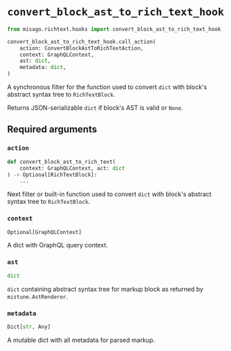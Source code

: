# `convert_block_ast_to_rich_text_hook`

```python
from misago.richtext.hooks import convert_block_ast_to_rich_text_hook

convert_block_ast_to_rich_text_hook.call_action(
    action: ConvertBlockAstToRichTextAction,
    context: GraphQLContext,
    ast: dict,
    metadata: dict,
)
```

A synchronous filter for the function used to convert `dict` with block's abstract syntax tree to `RichTextBlock`.

Returns JSON-serializable `dict` if block's AST is valid or `None`.


## Required arguments

### `action`

```python
def convert_block_ast_to_rich_text(
    context: GraphQLContext, act: dict
) -> Optional[RichTextBlock]:
    ...
```

Next filter or built-in function used to convert `dict` with block's abstract syntax tree to `RichTextBlock`.


### `context`

```python
Optional[GraphQLContext]
```

A dict with GraphQL query context.


### `ast`

```python
dict
```

`dict` containing abstract syntax tree for markup block as returned by `mistune.AstRenderer`.


### `metadata`

```python
Dict[str, Any]
```

A mutable dict with all metadata for parsed markup.